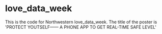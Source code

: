 # love_data_week
This is the code for Northwestern love_data_week. The title of the poster is 'PROTECT YOUTSELF——  A PHONE APP TO GET REAL-TIME SAFE LEVEL'
